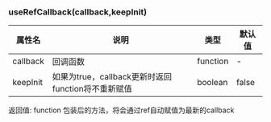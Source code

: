### useRefCallback(callback,keepInit)

|属性名|说明|类型|默认值|
|  ---  | ---  | --- | --- |
|callback|回调函数|function|-|
|keepInit|如果为true，callback更新时返回function将不重新赋值|boolean|false|

返回值: function
包装后的方法，将会通过ref自动赋值为最新的callback
